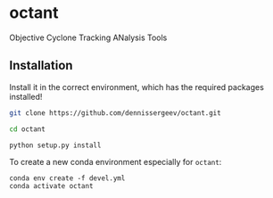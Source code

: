 # octant
Objective Cyclone Tracking ANalysis Tools

## Installation
Install it in the correct environment, which has the required packages installed!
```bash
git clone https://github.com/dennissergeev/octant.git

cd octant

python setup.py install
```
To create a new conda environment especially for `octant`:
```
conda env create -f devel.yml
conda activate octant
```
